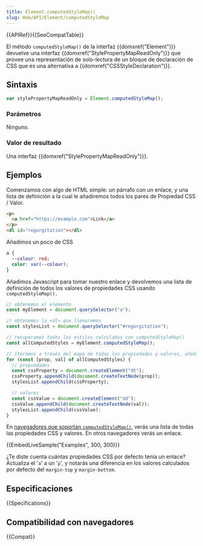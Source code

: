 ```yaml
---
title: Element.computedStyleMap()
slug: Web/API/Element/computedStyleMap
---
```


{{APIRef}}{{SeeCompatTable}}

El método `computedStyleMap()` de la interfaz {{domxref("Element")}} devuelve una interfaz {{domxref("StylePropertyMapReadOnly")}} que provee una representación de solo-lectura de un bloque de declaración de CSS que es una alternativa a {{domxref("CSSStyleDeclaration")}}.

## Sintaxis

```js
var stylePropertyMapReadOnly = Element.computedStyleMap();
```

### Parámetros

Ninguno.

### Valor de resultado

Una interfaz {{domxref("StylePropertyMapReadOnly")}}.

## Ejemplos

Comenzamos con algo de HTML simple: un párrafo con un enlace, y una lista de definición a la cual le añadiremos todos los pares de Propiedad CSS / Valor.

```html
<p>
  <a href="https://example.com">Link</a>
</p>
<dl id="regurgitation"></dl>
```

Añadimos un poco de CSS

```css
a {
  --colour: red;
  color: var(--colour);
}
```

Añadimos Javascript para tomar nuestro enlace y devolvemos una lista de definición de todos los valores de propiedades CSS usando `computedStyleMap().`

```js
// obtenemos el elemento
const myElement = document.querySelector("a");

// obtenemos la <dl> que llenaremos
const stylesList = document.querySelector("#regurgitation");

// recuperamos todos los estilos calculados con computedStyleMap()
const allComputedStyles = myElement.computedStyleMap();

// iteramos a través del mapa de todas las propiedades y valores, añadiendo un <dt> y <dd> para cada mapa
for (const [prop, val] of allComputedStyles) {
  // propiedades
  const cssProperty = document.createElement("dt");
  cssProperty.appendChild(document.createTextNode(prop));
  stylesList.appendChild(cssProperty);

  // valores
  const cssValue = document.createElement("dd");
  cssValue.appendChild(document.createTextNode(val));
  stylesList.appendChild(cssValue);
}
```

En [navegadores que soportan `computedStyleMap()`](/es/docs/Web/API/Element/computedStyleMap#Browser_compatibility), verás una lista de todas las propiedades CSS y valores. En otros navegadores verás un enlace.

{{EmbedLiveSample("Examples", 300, 300)}}

¿Te diste cuenta cuántas propiedades CSS por defecto tenía un enlace? Actualiza el '`a`' a un '`p`', y notarás una diferencia en los valores calculados por defecto del `margin-top` y `margin-bottom`.

## Especificaciones

{{Specifications}}

## Compatibilidad con navegadores

{{Compat}}
